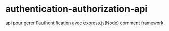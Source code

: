 # authentication-authorization-api
api pour gerer l'authentification avec express.js(Node) comment framework

